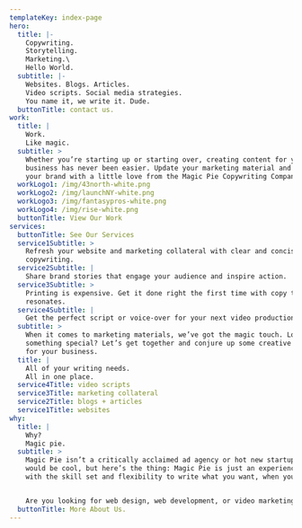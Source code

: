 ```yaml
---
templateKey: index-page
hero:
  title: |-
    Copywriting. 
    Storytelling. 
    Marketing.\
    Hello World.
  subtitle: |-
    Websites. Blogs. Articles.
    Video scripts. Social media strategies.
    You name it, we write it. Dude.
  buttonTitle: contact us.
work:
  title: |
    Work.
    Like magic.
  subtitle: >
    Whether you’re starting up or starting over, creating content for your
    business has never been easier. Update your marketing material and enhance
    your brand with a little love from the Magic Pie Copywriting Company.
  workLogo1: /img/43north-white.png
  workLogo2: /img/launchNY-white.png
  workLogo3: /img/fantasypros-white.png
  workLogo4: /img/rise-white.png
  buttonTitle: View Our Work
services:
  buttonTitle: See Our Services
  service1Subtitle: >
    Refresh your website and marketing collateral with clear and concise
    copywriting.
  service2Subtitle: |
    Share brand stories that engage your audience and inspire action.
  service3Subtitle: >
    Printing is expensive. Get it done right the first time with copy that
    resonates.
  service4Subtitle: |
    Get the perfect script or voice-over for your next video production.
  subtitle: >
    When it comes to marketing materials, we’ve got the magic touch. Looking for
    something special? Let’s get together and conjure up some creative content
    for your business.
  title: |
    All of your writing needs.
    All in one place.
  service4Title: video scripts
  service3Title: marketing collateral
  service2Title: blogs + articles
  service1Title: websites
why:
  title: |
    Why? 
    Magic pie.
  subtitle: >
    Magic Pie isn’t a critically acclaimed ad agency or hot new startup. That
    would be cool, but here’s the thing: Magic Pie is just an experienced writer
    with the skill set and flexibility to write what you want, when you need it.


    Are you looking for web design, web development, or video marketing as well? No problem—we’ve got partners for that.
  buttonTitle: More About Us.
---
```

